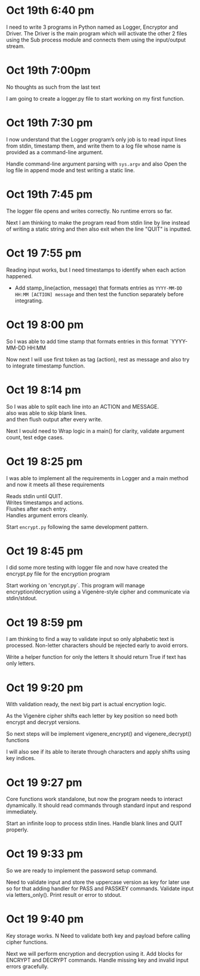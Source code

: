 # Oct 19th 6:40 pm
I need to write 3 programs in Python named as Logger, Encryptor and Driver. The Driver is the main program which will activate the other 2 files using the Sub process module  and connects them using the input/output stream.
# Oct 19th 7:00pm
No thoughts as such from the last text

I am going to create a logger.py file to start working on my first function.
# Oct 19th 7:30 pm

I now understand that the Logger program’s only job is to read input lines from stdin, timestamp them, and write them to a log file whose name is provided as a command-line argument.


Handle command-line argument parsing with `sys.argv` and also Open the log file in append mode and test writing a static line.

# Oct 19th 7:45 pm
 
The logger file opens and writes correctly. No runtime errors so far.  


Next I am thinking to make the program read from stdin line by line instead of writing a static string and then also exit when the line "QUIT" is inputted.

# Oct 19 7:55 pm

Reading input works, but I need timestamps to identify when each action happened.

 
- Add stamp_line(action, message) that formats entries as `YYYY-MM-DD HH:MM [ACTION] message` and then test the function separately before integrating.

# Oct 19 8:00 pm  
So I was able to add time stamp that formats entries in this format `YYYY-MM-DD HH:MM

Now next I will use first token as tag (action), rest as message and also try to integrate timestamp function.

# Oct 19 8:14 pm  
So I was able to split each line into an ACTION and MESSAGE.  
also was able to skip blank lines.  
and then flush output after every write.

Next I would need to Wrap logic in a main() for clarity, validate argument count, test edge cases.

# Oct 19 8:25 pm
I was able to implement all the requirements in Logger and a main method and now it meets all these requirements  
 
 Reads stdin until QUIT.  
 Writes timestamps and actions.  
 Flushes after each entry.  
 Handles argument errors cleanly.  


Start `encrypt.py` following the same development pattern.

# Oct 19 8:45 pm
I did some more testing with logger file and now have created the encrypt.py file for the encryption program

Start working on 'encrypt.py`. This program will manage encryption/decryption using a Vigenère-style cipher and communicate via stdin/stdout.

# Oct 19 8:59 pm
I am thinking to find a way to validate input so only alphabetic text is processed.
Non-letter characters should be rejected early to avoid errors.

Write a helper function for only the letters
It should return True if text has only letters.

# Oct 19 9:20 pm
With validation ready, the next big part is actual encryption logic.

As the Vigenère cipher shifts each letter by key position so need both encrypt and decrypt versions.

So next steps will be implement vigenere_encrypt() and vigenere_decrypt() functions

I will also see if its able to iterate through characters and apply shifts using key indices.

# Oct 19 9:27 pm

Core functions work standalone, but now the program needs to interact dynamically.
It should read commands through standard input and respond immediately.


Start an infinite loop to process stdin lines.
Handle blank lines and QUIT properly.

# Oct 19 9:33 pm 
So we are ready to implement the password setup command.

Need to validate input and store the uppercase version as key for later use so for that adding handler for PASS and PASSKEY commands.
Validate input via letters_only().
Print result or error to stdout.

# Oct 19 9:40 pm
Key storage works. N
Need to validate both key and payload before calling cipher functions.

Next we will perform encryption and decryption using it.
Add blocks for ENCRYPT and DECRYPT commands.
Handle missing key and invalid input errors gracefully.



